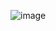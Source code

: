![image](https://github.com/TrungHieu1812/IMTATECH_Reactdemo/assets/117133479/8268cd90-5939-4b24-9048-54aa7d984196)
